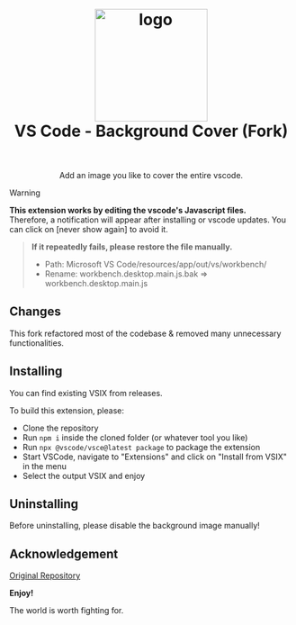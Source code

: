 <h1 align="center">
  <br>
    <img src="https://user-images.githubusercontent.com/14969576/61449520-b55d9900-a987-11e9-9dc9-e81fa416688c.png" alt="logo" width="200">
  <br>
  VS Code - Background Cover (Fork)
  <br>

  <br>
</h1>

<p align="center">
Add an image you like to cover the entire vscode.
</p>

> [!WARNING]
>
> **This extension works by editing the vscode's Javascript files.**  
> Therefore, a notification will appear after installing or vscode updates. You can click on [never show again] to avoid it.

> **If it repeatedly fails, please restore the file manually.**
>
> - Path: Microsoft VS Code/resources/app/out/vs/workbench/
> - Rename: workbench.desktop.main.js.bak => workbench.desktop.main.js

## Changes

This fork refactored most of the codebase & removed many unnecessary functionalities.

## Installing

You can find existing VSIX from releases.

To build this extension, please:

- Clone the repository
- Run `npm i` inside the cloned folder (or whatever tool you like)
- Run `npx @vscode/vsce@latest package` to package the extension
- Start VSCode, navigate to "Extensions" and click on "Install from VSIX" in the menu
- Select the output VSIX and enjoy

## Uninstalling

Before uninstalling, please disable the background image manually!

## Acknowledgement

[Original Repository](https://github.com/AShujiao/vscode-background-cover)

**Enjoy!**

The world is worth fighting for.
